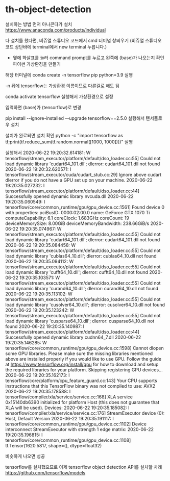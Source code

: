 # th-object-detection

설치하는 방법
먼저 아나콘다가 설치
https://www.anaconda.com/products/individual

다 설치를 했다면, 비쥬얼 스튜디오 코드에서 cmd 터미널 창띄우기
(비쥬얼 스튜디오 코드 상단바에 terminal에서  new terminal 누릅니다.)

+ 옆에 화살표를 눌러 command prompt를 누르고 왼쪽에 (base)가 나오는지 확인
파이썬 가상환경을 만들기

해당 터미널에 conda create -n tensorflow pip python=3.9 실행

-n 뒤에 tensorflow는 가상환경 이름이므로 다른걸로 해도 됨

conda activate tensorflow 실행해서 가상환경으로 설정

입력하면 (base)가 (tensorflow)로 변경

pip install --ignore-installed --upgrade tensorflow==2.5.0 실행해서 텐서플로우 설치

설치가 완료되면 설치 확인
python -c "import tensorflow as tf;print(tf.reduce_sum(tf.random.normal([1000, 1000])))" 실행

실행해서
2020-06-22 19:20:32.614181: W tensorflow/stream_executor/platform/default/dso_loader.cc:55] Could not load dynamic library 'cudart64_101.dll'; dlerror: cudart64_101.dll not found
2020-06-22 19:20:32.620571: I tensorflow/stream_executor/cuda/cudart_stub.cc:29] Ignore above cudart dlerror if you do not have a GPU set up on your machine.
2020-06-22 19:20:35.027232: I tensorflow/stream_executor/platform/default/dso_loader.cc:44] Successfully opened dynamic library nvcuda.dll
2020-06-22 19:20:35.060549: I tensorflow/core/common_runtime/gpu/gpu_device.cc:1561] Found device 0 with properties:
pciBusID: 0000:02:00.0 name: GeForce GTX 1070 Ti computeCapability: 6.1
coreClock: 1.683GHz coreCount: 19 deviceMemorySize: 8.00GiB deviceMemoryBandwidth: 238.66GiB/s
2020-06-22 19:20:35.074967: W tensorflow/stream_executor/platform/default/dso_loader.cc:55] Could not load dynamic library 'cudart64_101.dll'; dlerror: cudart64_101.dll not found
2020-06-22 19:20:35.084458: W tensorflow/stream_executor/platform/default/dso_loader.cc:55] Could not load dynamic library 'cublas64_10.dll'; dlerror: cublas64_10.dll not found
2020-06-22 19:20:35.094112: W tensorflow/stream_executor/platform/default/dso_loader.cc:55] Could not load dynamic library 'cufft64_10.dll'; dlerror: cufft64_10.dll not found
2020-06-22 19:20:35.103571: W tensorflow/stream_executor/platform/default/dso_loader.cc:55] Could not load dynamic library 'curand64_10.dll'; dlerror: curand64_10.dll not found
2020-06-22 19:20:35.113102: W tensorflow/stream_executor/platform/default/dso_loader.cc:55] Could not load dynamic library 'cusolver64_10.dll'; dlerror: cusolver64_10.dll not found
2020-06-22 19:20:35.123242: W tensorflow/stream_executor/platform/default/dso_loader.cc:55] Could not load dynamic library 'cusparse64_10.dll'; dlerror: cusparse64_10.dll not found
2020-06-22 19:20:35.140987: I tensorflow/stream_executor/platform/default/dso_loader.cc:44] Successfully opened dynamic library cudnn64_7.dll
2020-06-22 19:20:35.146285: W tensorflow/core/common_runtime/gpu/gpu_device.cc:1598] Cannot dlopen some GPU libraries. Please make sure the missing libraries mentioned above are installed properly if you would like to use GPU. Follow the guide at https://www.tensorflow.org/install/gpu for how to download and setup the required libraries for your platform.
Skipping registering GPU devices...
2020-06-22 19:20:35.162173: I tensorflow/core/platform/cpu_feature_guard.cc:143] Your CPU supports instructions that this TensorFlow binary was not compiled to use: AVX2
2020-06-22 19:20:35.178588: I tensorflow/compiler/xla/service/service.cc:168] XLA service 0x15140db6390 initialized for platform Host (this does not guarantee that XLA will be used). Devices:
2020-06-22 19:20:35.185082: I tensorflow/compiler/xla/service/service.cc:176]   StreamExecutor device (0): Host, Default Version
2020-06-22 19:20:35.191117: I tensorflow/core/common_runtime/gpu/gpu_device.cc:1102] Device interconnect StreamExecutor with strength 1 edge matrix:
2020-06-22 19:20:35.196815: I tensorflow/core/common_runtime/gpu/gpu_device.cc:1108]
tf.Tensor(1620.5817, shape=(), dtype=float32)

비슷하게 나오면 성공

tensorflow를 설치했으므로 이제 tensorflow object detection API를 설치할 차례
https://github.com/tensorflow/models







